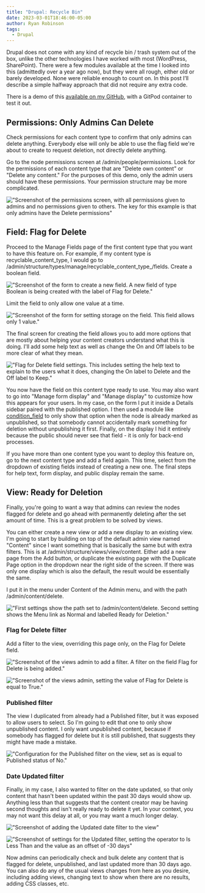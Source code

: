 ```yaml
---
title: "Drupal: Recycle Bin"
date: 2023-03-01T18:46:00-05:00
author: Ryan Robinson
tags:
  - Drupal
---
```


Drupal does not come with any kind of recycle bin / trash system out of the box, unlike the other technologies I have worked with most (WordPress, SharePoint). There were a few modules available at the time I looked into this (admittedly over a year ago now), but they were all rough, either old or barely developed. None were reliable enough to count on. In this post I’ll describe a simple halfway approach that did not require any extra code.

There is a demo of this [available on my GitHub](https://github.com/ryan-l-robinson/Drupal-recycle-bin), with a GitPod container to test it out.

## Permissions: Only Admins Can Delete

Check permissions for each content type to confirm that only admins can delete anything. Everybody else will only be able to use the flag field we're about to create to request deletion, not directly delete anything.

Go to the node permissions screen at /admin/people/permissions. Look for the permissions of each content type that are "Delete own content" or "Delete any content." For the purposes of this demo, only the admin users should have these permissions. Your permission structure may be more complicated.

!["Screenshot of the permissions screen, with all permissions given to admins and no permissions given to others. The key for this example is that only admins have the Delete permissions"](./permissions.png)

## Field: Flag for Delete

Proceed to the Manage Fields page of the first content type that you want to have this feature on. For example, if my content type is recyclable_content_type, I would go to /admin/structure/types/manage/recyclable_content_type_/fields. Create a boolean field.

!["Screenshot of the form to create a new field. A new field of type Boolean is being created with the label of Flag for Delete."](./add-field.png)

Limit the field to only allow one value at a time.

!["Screenshot of the form for setting storage on the field. This field allows only 1 value."](./field-storage.png)

The final screen for creating the field allows you to add more options that are mostly about helping your content creators understand what this is doing. I'll add some help text as well as change the On and Off labels to be more clear of what they mean.

!["Flag for Delete field settings. This includes setting the help text to explain to the users what it does, changing the On label to Delete and the Off label to Keep."](./field-help.png)

You now have the field on this content type ready to use. You may also want to go into "Manage form display" and "Manage display" to customize how this appears for your users. In my case, on the form I put it inside a Details sidebar paired with the published option. I then used a module like [condition_field](https://www.drupal.org/project/condition_field) to only show that option when the node is already marked as unpublished, so that somebody cannot accidentally mark something for deletion without unpublishing it first. Finally, on the display I hid it entirely because the public should never see that field - it is only for back-end processes.

If you have more than one content type you want to deploy this feature on, go to the next content type and add a field again. This time, select from the dropdown of existing fields instead of creating a new one. The final steps for help text, form display, and public display remain the same.

## View: Ready for Deletion

Finally, you're going to want a way that admins can review the nodes flagged for delete and go ahead with permanently deleting after the set amount of time. This is a great problem to be solved by views.

You can either create a new view or add a new display to an existing view. I'm going to start by building on top of the default admin view named "Content" since I want something that is basically the same but with extra filters. This is at /admin/structure/views/view/content. Either add a new page from the Add button, or duplicate the existing page with the Duplicate Page option in the dropdown near the right side of the screen. If there was only one display which is also the default, the result would be essentially the same.

I put it in the menu under Content of the Admin menu, and with the path /admin/content/delete.

!["First settings show the path set to /admin/content/delete. Second setting shows the Menu link as Normal and labelled Ready for Deletion."](./view-page-settings.png)

### Flag for Delete filter

Add a filter to the view, overriding this page only, on the Flag for Delete field.

!["Screenshot of the views admin to add a filter. A filter on the field Flag for Delete is being added."](./add-flag-filter.png)

!["Screenshot of the views admin, setting the value of Flag for Delete is equal to True."](./view-configure-filter.png)

### Published filter

The view I duplicated from already had a Published filter, but it was exposed to allow users to select. So I'm going to edit that one to only show unpublished content. I only want unpublished content, because if somebody has flagged for delete but it is still published, that suggests they might have made a mistake.

!["Configuration for the Published filter on the view, set as is equal to Published status of No."](./view-published-filter.png)

### Date Updated filter

Finally, in my case, I also wanted to filter on the date updated, so that only content that hasn't been updated within the past 30 days would show up. Anything less than that suggests that the content creator may be having second thoughts and isn't really ready to delete it yet. In your context, you may not want this delay at all, or you may want a much longer delay.

!["Screenshot of adding the Updated date filter to the view"](./add-updated-filter.png)

!["Screenshot of settings for the Updated filter, setting the operator to Is Less Than and the value as an offset of -30 days"](./configure-updated-filter.png)

Now admins can periodically check and bulk delete any content that is flagged for delete, unpublished, and last updated more than 30 days ago. You can also do any of the usual views changes from here as you desire, including adding views, changing text to show when there are no results, adding CSS classes, etc.
